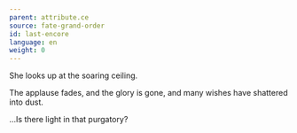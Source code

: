 ```yaml
---
parent: attribute.ce
source: fate-grand-order
id: last-encore
language: en
weight: 0
---
```


She looks up at the soaring ceiling.

The applause fades, and the glory is gone, and many wishes have shattered into dust.

…Is there light in that purgatory?
